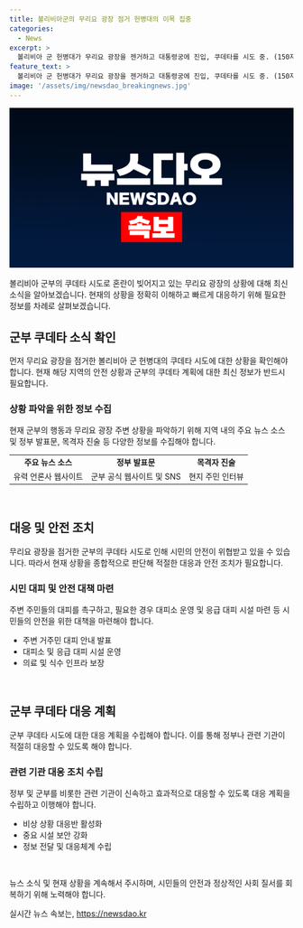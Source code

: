```yaml
---
title: 볼리비아군의 무리요 광장 점거 헌병대의 이목 집중
categories:
  - News
excerpt: >
  볼리비아 군 헌병대가 무리요 광장을 젠거하고 대통령궁에 진입, 쿠데타를 시도 중. (150자)
feature_text: >
  볼리비아 군 헌병대가 무리요 광장을 젠거하고 대통령궁에 진입, 쿠데타를 시도 중. (150자)
image: '/assets/img/newsdao_breakingnews.jpg'
---
```


<p><img src="/assets/img/newsdao_breakingnews.jpg" alt="koreaapp 속보" /></p>

<p data-ke-size="size16">볼리비아 군부의 쿠데타 시도로 혼란이 빚어지고 있는 무리요 광장의 상황에 대해 최신 소식을 알아보겠습니다. 현재의 상황을 정확히 이해하고 빠르게 대응하기 위해 필요한 정보를 차례로 살펴보겠습니다.</p>

<h2 data-ke-size="size26">군부 쿠데타 소식 확인</h2>

<p data-ke-size="size16">먼저 무리요 광장을 점거한 볼리비아 군 헌병대의 쿠데타 시도에 대한 상황을 확인해야 합니다. 현재 해당 지역의 안전 상황과 군부의 쿠데타 계획에 대한 최신 정보가 반드시 필요합니다.</p>

<h3>상황 파악을 위한 정보 수집</h3>

<p data-ke-size="size16">현재 군부의 행동과 무리요 광장 주변 상황을 파악하기 위해 지역 내의 주요 뉴스 소스 및 정부 발표문, 목격자 진술 등 다양한 정보를 수집해야 합니다.</p>

<table>
    <tr>
        <td style="text-align: center; height: 17px;"><b>주요 뉴스 소스</b></td>
        <td style="text-align: center; height: 17px;"><b>정부 발표문</b></td>
        <td style="text-align: center; height: 17px;"><b>목격자 진술</b></td>
    </tr>
    <tr>
        <td style="text-align: center; height: 17px;">유력 언론사 웹사이트</td>
        <td style="text-align: center; height: 17px;">군부 공식 웹사이트 및 SNS</td>
        <td style="text-align: center; height: 17px;">현지 주민 인터뷰</td>
    </tr>
</table>

<p data-ke-size="size16">&nbsp;</p>

<h2 data-ke-size="size26">대응 및 안전 조치</h2>

<p data-ke-size="size16">무리요 광장을 점거한 군부의 쿠데타 시도로 인해 시민의 안전이 위협받고 있을 수 있습니다. 따라서 현재 상황을 종합적으로 판단해 적절한 대응과 안전 조치가 필요합니다.</p>

<h3>시민 대피 및 안전 대책 마련</h3>

<p data-ke-size="size16">주변 주민들의 대피를 촉구하고, 필요한 경우 대피소 운영 및 응급 대피 시설 마련 등 시민들의 안전을 위한 대책을 마련해야 합니다.</p>

<ul>
    <li>주변 거주민 대피 안내 발표</li>
    <li>대피소 및 응급 대피 시설 운영</li>
    <li>의료 및 식수 인프라 보장</li>
</ul>

<p data-ke-size="size16">&nbsp;</p>

<h2 data-ke-size="size26">군부 쿠데타 대응 계획</h2>

<p data-ke-size="size16">군부 쿠데타 시도에 대한 대응 계획을 수립해야 합니다. 이를 통해 정부나 관련 기관이 적절히 대응할 수 있도록 해야 합니다.</p>

<h3>관련 기관 대응 조치 수립</h3>

<p data-ke-size="size16">정부 및 군부를 비롯한 관련 기관이 신속하고 효과적으로 대응할 수 있도록 대응 계획을 수립하고 이행해야 합니다.</p>

<ul>
    <li>비상 상황 대응반 활성화</li>
    <li>중요 시설 보안 강화</li>
    <li>정보 전달 및 대응체계 수립</li>
</ul>

<p data-ke-size="size16">&nbsp;</p>

<p data-ke-size="size16">뉴스 소식 및 현재 상황을 계속해서 주시하며, 시민들의 안전과 정상적인 사회 질서를 회복하기 위해 노력해야 합니다.</p>
실시간 뉴스 속보는, <a href="https://newsdao.kr" rel="dofollow">https://newsdao.kr</a>


